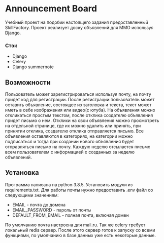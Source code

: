 # Announcement Board
 Учебный проект на подобии настоящего задания предоставленный SkillFactory.
 Проект реализует доску объявлений для ММО используя Django.
 ### Стэк
 - Django
 - Celery
 - Django summernote

## Возможности
Пользователь может зарегистрироваться используя почту, на почту придет код для регистрации.
После регистрации пользователь может оставить объявление, состоящее из заголовка и текста, текст может иметь в себе изображения или видео(с ютуба).
На объявления можно откликаться простым текстом, после отклика создателю объявления придет письмо о нем.
Отклики на свои объявления можно просмотреть на отдельной странице, где их можно удалить или принять, при принятии отклика, создателю отклика отправляется письмо.
Все объявления оставляются в категориях, на категории можно подписаться и тогда при создании нового объявления будет отправляться письмо на почту. Каждую неделю отсылается письмо всем пользователем с информацией о созданных за неделю объявлений.

## Установка
Программа написана на python 3.8.5.
Установить модули из requirements.txt.
Для работы почты нужно предоставить .env файл со следующими значениям:
- EMAIL - почта до домена
- EMAIL_PASSWORD - пароль от почты
- DEFAULT_FROM_EMAIL - полная почта, включая домен

По умолчанию почта настроена для mail.ru.
Так же celery требует локальный redis сервер.
После этого сервер готов к запуску со всеми функциями, по умолчанию в базе данных уже есть некоторые данные.
